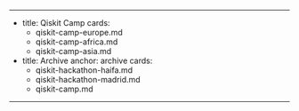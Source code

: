 ---
-
  title: Qiskit Camp
  cards:
    - qiskit-camp-europe.md
    - qiskit-camp-africa.md
    - qiskit-camp-asia.md
-
  title: Archive
  anchor: archive
  cards:
    - qiskit-hackathon-haifa.md
    - qiskit-hackathon-madrid.md
    - qiskit-camp.md
---